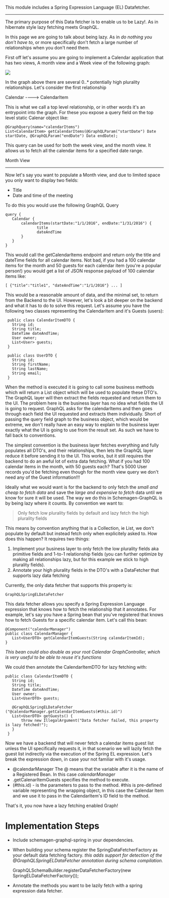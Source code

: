 This module includes a Spring Expression Language (EL) Datafetcher. 

----

The primary purpose of this Data fetcher is to enable us to be Lazy!. As in hibernate style lazy fetching meets GraphQL.

In this page we are going to talk about being lazy. As in *do nothing you don't have to*, or more specifically don't fetch a large number of relationships when you don't need them. 

First off let's assume you are going to implement a Calendar application that has two views, A month view and a Week view of the following graph:

![](https://github.com/bpatters/schemagen-graphql/blob/master/wiki/images/sampleGraph.png?raw=true)

In the graph above there are several 0..* potentially high plurality relationships. Let's consider the first relationship

Calendar ----> CalendarItem


This is what we call a top level relationship, or in other words it's an entrypoint into the graph.
For these you expose a query field on the top level static Calenar object like:

    @GraphQuery(name="calendarItems")
    List<CalendarItem> getCalendarItems(@GraphQLParam("startDate") Date startDate, @GraphQLParam("endDate") Data endDate);

This query can be used for both the week view, and the month view. It allows us to fetch all the calendar items for a specified date range.

Month View

----

Now let's say you want to populate a Month view, and due to limited space you only want to display two fields:
* Title
* Date and time of the meeting

To do this you would use the following GraphQL Query

    query {
       Calendar {
           calendarItems(startDate:"1/1/2016", endDate:"1/31/2016") {
                  title
                  dateAndTime
           }
       }
    }


This would call the getCalendarItems endpoint and return only the title and dateTime fields for all calendar items. Not bad, if you had a 100 calendar items for the month and 50 guests for each calendar item (you're a popular person!) you would get a list of JSON response payload of 100 calendar items like:

    [ {"title":"title1", "dateAndTime":"1/1/2016"} ... ]

This would be a reasonable amount of data, and the minimal set, to return from the Backend to the UI. However, let's look a bit deeper on the backend and what it has to do to solve this request. Let's assume you have the following two classes representing the CalendarItem and it's Guests (users):
    
     public class CalendarItemDTO {
       String id;
       String title;
       DateTime dateAndTime;
       User owner;
       List<User> guests;
     }

     public class UserDTO {
       String id;
       String firstName;
       String lastName;
       String email;
     }


When the method is executed it is going to call some business methods which will return a List<CalendarItem> object which will be used to populate these DTO's. The GraphQL layer will then extract the fields requested and return them to the UI. The problem here is the business layer has no idea what fields the UI is going to request. GraphQL asks for the calendarItems and then goes through each field the UI requested and extracts them individually. Short of passing the query field graph to the business object, which would be extreme, we don't really have an easy way to explain to the business layer exactly what the UI is going to use from the result set. As such we have to fall back to conventions.

The simplest convention is the business layer fetches everything and fully populates all DTO's, and their relationships,  then lets the GraphQL layer reduce it before sending it to the UI. This works, but it still requires the backend to do an awful lot of extra data fetching. What if you had 100 calendar items in the month, with 50 guests each? That's 5000 User records you'd be fetching even though for the month view query we don't need any of the Guest information!!!

Ideally what we would want is for the backend to only fetch the *small and cheap to fetch data* and save the *large and expensive to fetch* data until we know for sure it will be used. The way we do this in Schemagen-GraphQL is by being lazy where it counts. By convention we want to:

> Only fetch low plurality fields by default and lazy fetch the high plurality fields

This means by convention anything that is a Collection, ie List, we don't populate by default but instead fetch only when explicitely asked to.
How does this happen? It requires two things:
1. Implement your business layer to only fetch the low plurality fields aka primitive fields and 1-to-1 relationship fields (you can further optimize by making all relationships lazy, but for this example we stick to high plurality fields).
2. Annotate your high plurality fields in the DTO's with a DataFetcher that supports lazy data fetching

Currently, the only data fetcher that supports this property is:

    GraphQLSpringELDataFetcher

This data fetcher allows you specify a Spring Expression Language expression that knows how to fetch the relationship that it annotates. For example, let's say you have a Spring bean that you've registered that knows how to fetch Guests for a specific calendar item. Let's call this bean:

    @Component("calendarManager")
    public class CalendarManager {
       List<UserDTO> getCalendarItemGuests(String calendarItemId);
    }


*This bean could also double as your root Calendar GraphController, which is very useful to be able to reuse it's functions*

We could then annotate the CalendarItemDTO for lazy fetching with:

    public class CalendarItemDTO {
       String id;
       String title;
       DateTime dateAndTime;
       User owner;
       List<UserDTO> guests;

       @GraphQLSpringELDataFetcher ("@calendarManager.getCalendarItemGuests(#this.id)")
       List<UserDTO> getGuests() {
           throw new IllegalArgument("Data fetcher failed, this property is lazy fetched!");
       }
     }

Now we have a backend that will never fetch a calendar items guest list unless the UI specifically requests it, in that scenario we will lazily fetch the guest list indirectly via the execution of the Spring EL expression. Let's break the expression down, in case your not familiar with it's usage. 

* @calendarManager The @ means that the variable after it is the name of a Registered Bean. In this case *calendarManager*
* .getCalenarItemGuests specifies the method to execute.
* (#this.id) - is the parameters to pass to the method. #this is pre-defined variable representing the wrapping object, in this case the Calendar Item and we use it to pass in the CalendarItem's ID field to the method.

That's it, you now have a lazy fetching enabled Graph!

# Implementation Steps

* Include schemagen-graphql-spring in your dependencies.
* When building your schema register the SpringDataFetcherFactory as your default data fetching factory. *this adds support for detection of the @GraphQLSpringELDataFetcher annotation during schema compilation.*

    GraphQLSchemaBuilder.registerDataFetcherFactory(new SpringELDataFetcherFactory());
    
* Annotate the methods you want to be lazily fetch with a spring expression data fetcher.